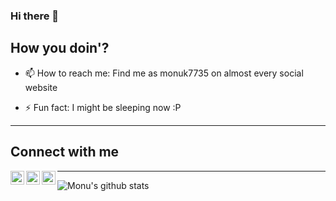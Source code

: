 ### Hi there 👋

## How you doin'?

<!--
**monuk7735/monuk7735** is a ✨ _special_ ✨ repository because its `README.md` (this file) appears on your GitHub profile.

Here are some ideas to get you started:
-->

<!-- - 🔭 I’m currently working on ... -->
<!-- - 🌱 I’m currently learning ... -->
<!-- - 👯 I’m looking to collaborate on ... -->
<!-- - 🤔 I’m looking for help with ... -->
<!-- - 💬 Ask me about ... -->
- 📫 How to reach me: Find me as monuk7735 on almost every social website
<!-- - 😄 Pronouns: ... -->
- ⚡ Fun fact: I might be sleeping now :P

---

## Connect with me

[<img align="left" alt="codeSTACKr | Twitter" width="22px" src="https://cdn.jsdelivr.net/npm/simple-icons@v3/icons/twitter.svg" />][twitter]
[<img align="left" alt="codeSTACKr | LinkedIn" width="22px" src="https://cdn.jsdelivr.net/npm/simple-icons@v3/icons/linkedin.svg" />][linkedin]
[<img align="left" alt="codeSTACKr | Instagram" width="22px" src="https://cdn.jsdelivr.net/npm/simple-icons@v3/icons/instagram.svg" />][instagram]

---

![Monu's github stats](https://github-readme-stats.vercel.app/api?username=anuraghazra&show_icons=true&theme=dracula)



[twitter]: https://twitter.com/monuk7735
[instagram]: https://instagram.com/monuk7735
[linkedin]: https://linkedin.com/in/monuk7735
